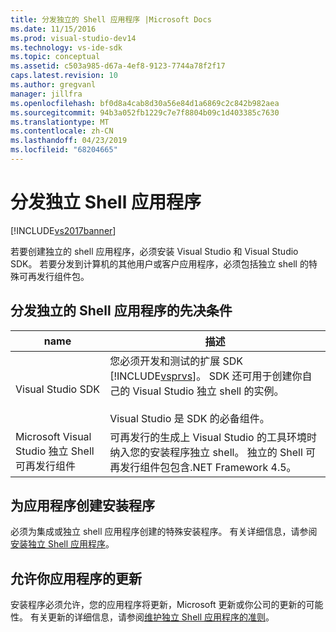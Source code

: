 ```yaml
---
title: 分发独立的 Shell 应用程序 |Microsoft Docs
ms.date: 11/15/2016
ms.prod: visual-studio-dev14
ms.technology: vs-ide-sdk
ms.topic: conceptual
ms.assetid: c503a985-d67a-4ef8-9123-7744a78f2f17
caps.latest.revision: 10
ms.author: gregvanl
manager: jillfra
ms.openlocfilehash: bf0d8a4cab8d30a56e84d1a6869c2c842b982aea
ms.sourcegitcommit: 94b3a052fb1229c7e7f8804b09c1d403385c7630
ms.translationtype: MT
ms.contentlocale: zh-CN
ms.lasthandoff: 04/23/2019
ms.locfileid: "68204665"
---
```

# <a name="distributing-isolated-shell-applications"></a>分发独立 Shell 应用程序
[!INCLUDE[vs2017banner](../includes/vs2017banner.md)]

若要创建独立的 shell 应用程序，必须安装 Visual Studio 和 Visual Studio SDK。 若要分发到计算机的其他用户或客户应用程序，必须包括独立 shell 的特殊可再发行组件包。  
  
## <a name="prerequisites-for-distributing-isolated-shell-applications"></a>分发独立的 Shell 应用程序的先决条件  
  
|name|描述|  
|----------|-----------------|  
|Visual Studio SDK|您必须开发和测试的扩展 SDK [!INCLUDE[vsprvs](../includes/vsprvs-md.md)]。 SDK 还可用于创建你自己的 Visual Studio 独立 shell 的实例。<br /><br /> Visual Studio 是 SDK 的必备组件。|  
|Microsoft Visual Studio 独立 Shell 可再发行组件|可再发行的生成上 Visual Studio 的工具环境时纳入您的安装程序独立 shell。 独立的 Shell 可再发行组件包包含.NET Framework 4.5。|  
  
## <a name="creating-an-installation-program-for-the-application"></a>为应用程序创建安装程序  
 必须为集成或独立 shell 应用程序创建的特殊安装程序。 有关详细信息，请参阅[安装独立 Shell 应用程序](../extensibility/installing-an-isolated-shell-application.md)。  
  
## <a name="allowing-for-updates-to-your-application"></a>允许你应用程序的更新  
 安装程序必须允许，您的应用程序将更新，Microsoft 更新或你公司的更新的可能性。 有关更新的详细信息，请参阅[维护独立 Shell 应用程序的准则](../extensibility/servicing-guidelines-for-isolated-shell-applications.md)。
